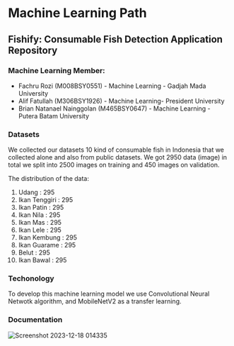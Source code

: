 # Machine Learning Path

## Fishify: Consumable Fish Detection Application Repository

### Machine Learning Member:
- Fachru Rozi (M008BSY0551) - Machine Learning - Gadjah Mada University
- Alif Fatullah (M306BSY1926) - Machine Learning- President University
- Brian Natanael Nainggolan (M465BSY0647) - Machine Learning - Putera Batam University 

### Datasets
We collected our datasets 10 kind of consumable fish in Indonesia that we collected alone and also from public datasets. We got 2950 data (image) in total we split into 2500 images on training and 450 images on validation.

The distribution of the data:
1. Udang : 295
2. Ikan Tenggiri : 295
3. Ikan Patin : 295
4. Ikan Nila : 295
5. Ikan Mas : 295
6. Ikan Lele : 295
7. Ikan Kembung : 295
8. Ikan Guarame : 295
9. Belut : 295
10. Ikan Bawal : 295

### Techonology
To develop this machine learning model we use Convolutional Neural Netwotk algorithm, and MobileNetV2 as a transfer learning.

### Documentation
![Screenshot 2023-12-18 014335](https://github.com/oldistic/fishify/assets/85356593/9bcf0874-8918-4938-832a-f8714f394bcc)
